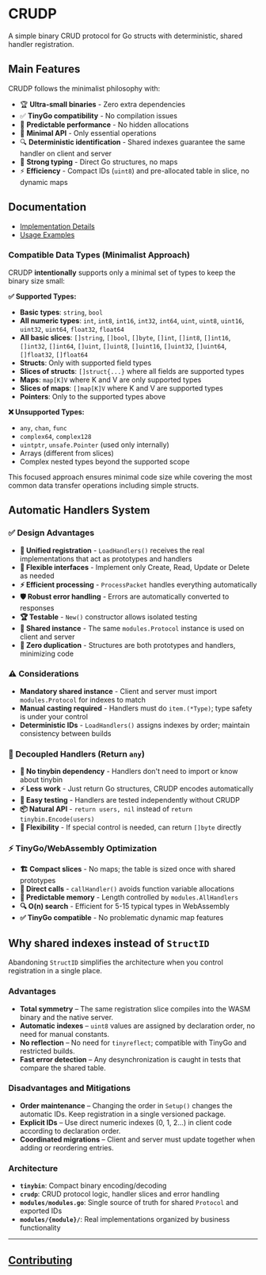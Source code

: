 # CRUDP

A simple binary CRUD protocol for Go structs with deterministic, shared handler registration.


## Main Features

CRUDP follows the minimalist philosophy with:

- 🏆 **Ultra-small binaries** - Zero extra dependencies
- ✅ **TinyGo compatibility** - No compilation issues  
- 🎯 **Predictable performance** - No hidden allocations
- 🔧 **Minimal API** - Only essential operations
- 🔍 **Deterministic identification** - Shared indexes guarantee the same handler on client and server
- 💪 **Strong typing** - Direct Go structures, no maps
- ⚡ **Efficiency** - Compact IDs (`uint8`) and pre-allocated table in slice, no dynamic maps


## Documentation

- [Implementation Details](docs/IMPLEMENTATION.md)
- [Usage Examples](docs/USAGE_EXAMPLE.md)


### Compatible Data Types (Minimalist Approach)

CRUDP **intentionally** supports only a minimal set of types to keep the binary size small:

**✅ Supported Types:**
- **Basic types**: `string`, `bool`
- **All numeric types**: `int`, `int8`, `int16`, `int32`, `int64`, `uint`, `uint8`, `uint16`, `uint32`, `uint64`, `float32`, `float64`
- **All basic slices**: `[]string`, `[]bool`, `[]byte`, `[]int`, `[]int8`, `[]int16`, `[]int32`, `[]int64`, `[]uint`, `[]uint8`, `[]uint16`, `[]uint32`, `[]uint64`, `[]float32`, `[]float64`
- **Structs**: Only with supported field types
- **Slices of structs**: `[]struct{...}` where all fields are supported types
- **Maps**: `map[K]V` where K and V are only supported types
- **Slices of maps**: `[]map[K]V` where K and V are supported types
- **Pointers**: Only to the supported types above

**❌ Unsupported Types:**
- `any`, `chan`, `func`
- `complex64`, `complex128`
- `uintptr`, `unsafe.Pointer` (used only internally)
- Arrays (different from slices)
- Complex nested types beyond the supported scope

This focused approach ensures minimal code size while covering the most common data transfer operations including simple structs.

## Automatic Handlers System

### ✅ Design Advantages

- **🎯 Unified registration** - `LoadHandlers()` receives the real implementations that act as prototypes and handlers
- **🔧 Flexible interfaces** - Implement only Create, Read, Update or Delete as needed
- **⚡ Efficient processing** - `ProcessPacket` handles everything automatically
- **🛡️ Robust error handling** - Errors are automatically converted to responses
- **🏆 Testable** - `New()` constructor allows isolated testing
- **🔄 Shared instance** - The same `modules.Protocol` instance is used on client and server
- **💪 Zero duplication** - Structures are both prototypes and handlers, minimizing code

### ⚠️ Considerations

- **Mandatory shared instance** - Client and server must import `modules.Protocol` for indexes to match
- **Manual casting required** - Handlers must do `item.(*Type)`; type safety is under your control
- **Deterministic IDs** - `LoadHandlers()` assigns indexes by order; maintain consistency between builds

### 🎯 Decoupled Handlers (Return `any`)

- **🔧 No tinybin dependency** - Handlers don't need to import or know about tinybin
- **⚡ Less work** - Just return Go structures, CRUDP encodes automatically
- **🧪 Easy testing** - Handlers are tested independently without CRUDP
- **📦 Natural API** - `return users, nil` instead of `return tinybin.Encode(users)`
- **🔄 Flexibility** - If special control is needed, can return `[]byte` directly

### ⚡ TinyGo/WebAssembly Optimization

- **🏗️ Compact slices** - No maps; the table is sized once with shared prototypes
- **🎯 Direct calls** - `callHandler()` avoids function variable allocations
- **💾 Predictable memory** - Length controlled by `modules.AllHandlers`
- **🔍 O(n) search** - Efficient for 5-15 typical types in WebAssembly
- **✅ TinyGo compatible** - No problematic dynamic map features

## Why shared indexes instead of `StructID`

Abandoning `StructID` simplifies the architecture when you control registration in a single place.

### Advantages

- **Total symmetry** – The same registration slice compiles into the WASM binary and the native server.
- **Automatic indexes** – `uint8` values are assigned by declaration order, no need for manual constants.
- **No reflection** – No need for `tinyreflect`; compatible with TinyGo and restricted builds.
- **Fast error detection** – Any desynchronization is caught in tests that compare the shared table.

### Disadvantages and Mitigations

- **Order maintenance** – Changing the order in `Setup()` changes the automatic IDs. Keep registration in a single versioned package.
- **Explicit IDs** – Use direct numeric indexes (0, 1, 2...) in client code according to declaration order.
- **Coordinated migrations** – Client and server must update together when adding or reordering entries.

### Architecture

- **`tinybin`**: Compact binary encoding/decoding
- **`crudp`**: CRUD protocol logic, handler slices and error handling
- **`modules/modules.go`**: Single source of truth for shared `Protocol` and exported IDs
- **`modules/{module}/`**: Real implementations organized by business functionality






---
## [Contributing](https://github.com/cdvelop/cdvelop/blob/main/CONTRIBUTING.md)